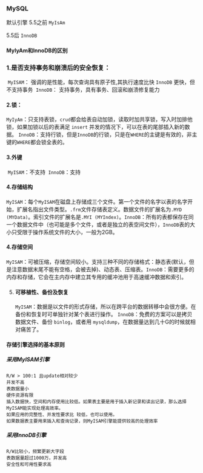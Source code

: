 ### MySQL

默认引擎 5.5之前 `MyIsAm` 

5.5后 `InnoDB`

#### MyIyAm和InnoDB的区别

### 1.是否支持事务和崩溃后的安全恢复：

​	`MyISAM`： 强调的是性能，每次查询具有原子性,其执行速度比快 `InnoDB` 更快，但不支持事务
​	`InnoDB`： 支持事务，具有事务、回滚和崩溃修复能力

#### 2.锁：

​	`MyIyAm`：只支持表锁，`crud`都会给表自动加锁，读取时加共享锁，写入时加排他锁，如果加锁以后的表满足 `insert` 并发的情况下，可以在表的尾部插入新的数据。
​	`InnoDB`：支持行锁，但是`InnoDB`的行锁，只是在`WHERE`的主键是有效的，非主键的`WHERE`都会锁全表的。

#### 3.外键

​	`MyISAM`：不支持
​	`InnoDB`：支持

#### 4.存储结构

​	`MyISAM`：每个`MyISAM`在磁盘上存储成三个文件。第一个文件的名字以表的名字开始，扩展名指出文件类型。`.frm`文件存储表定义。数据文件的扩展名为`.MYD (MYData)`。索引文件的扩展名是`.MYI (MYIndex)`。
​	`InnoDB`：所有的表都保存在同一个数据文件中（也可能是多个文件，或者是独立的表空间文件），`InnoDB`表的大小只受限于操作系统文件的大小，一般为2GB。

#### 4.存储空间

​	`MyISAM`：可被压缩，存储空间较小。支持三种不同的存储格式：静态表(默认，但是注意数据末尾不能有空格，会被去掉)、动态表、压缩表。
​	`InnoDB`：需要更多的内存和存储，它会在主内存中建立其专用的缓冲池用于高速缓冲数据和索引。

5. #### 可移植性、备份及恢复
	
	`MyISAM`：数据是以文件的形式存储，所以在跨平台的数据转移中会很方便。在备份和恢复时可单独针对某个表进行操作。
	`InnoDB`：免费的方案可以是拷贝数据文件、备份 `binlog`，或者用 `mysqldump`，在数据量达到几十G的时候就相对痛苦了。
#### 存储引擎选择的基本原则

##### 采用MyISAM引擎

	R/W > 100:1 且update相对较少
	并发不高
	表数据量小
	硬件资源有限
	插入数据快，空间和内存使用比较低。如果表主要是用于插入新记录和读出记录，那么选择MyISAM能实现处理高效率。
	如果应用的完整性、并发性要求比 较低，也可以使用。
	如果数据表主要用来插入和查询记录，则MyISAM引擎能提供较高的处理效率

##### 采用InnoDB引擎

	R/W比较小，频繁更新大字段
	表数据量超过1000万，并发高
	安全性和可用性要求高